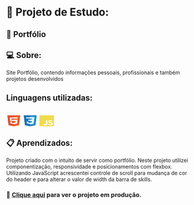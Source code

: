 # :construction: Projeto de Estudo:

## :memo: Portfólio

## :computer: Sobre:
Site Portfólio, contendo informações pessoais, profissionais e também projetos desenvolvidos

## Linguagens utilizadas:
<div style="display: inline_block"><br>
  <img align="center" alt="Matheus-HTML" height="30" width="40" src="https://raw.githubusercontent.com/devicons/devicon/master/icons/html5/html5-original.svg">
  <img align="center" alt="Matheus-CSS" height="30" width="40" src="https://raw.githubusercontent.com/devicons/devicon/master/icons/css3/css3-original.svg">
  <img align="center" alt="Matheus-Js" height="30" width="40" src="https://raw.githubusercontent.com/devicons/devicon/master/icons/javascript/javascript-plain.svg">
</div>

## :clipboard: Aprendizados:
Projeto criado com o intuito de servir como portfólio. Neste projeto utilizei componentização, responsividade e posicionamentos com flexbox. Utilizando JavaScript acrescentei controle de scroll para mudança de cor do header e para alterar o valor de width da barra de skills.

### :link: <a href="https://matheussilva.dev.br" target="_blank">Clique aqui</a> para ver o projeto em produção.